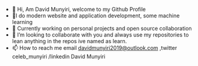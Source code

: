 - 👋 Hi, Am David Munyiri, welcome to my Github Profile
- 👀I do modern website and application development, some machine learning
- 🌱 Currently working on personal projects and open source collaboration
- 💞️ I’m looking to collaborate with you and always use my repositories to lean anything in the repos ive named as learn. 
- 📫 How to reach me email davidmunyiri2019@outlook.com ,twitter celeb_munyiri /linkedin David Munyiri

<!---
CelebMunyiri/CelebMunyiri is a ✨ special ✨ repository because its `README.md` (this file) appears on your GitHub profile.
You can click the Preview link to take a look at your changes.
--->
